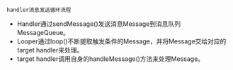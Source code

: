 ```
handler消息发送循环流程
```
- Handler通过sendMessage()发送消息Message到消息队列MessageQueue。
- Looper通过loop()不断提取触发条件的Message，并将Message交给对应的target handler来处理。
- target handler调用自身的handleMessage()方法来处理Message。